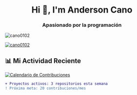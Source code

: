 <h1 align="center">Hi 👋, I'm Anderson Cano</h1>
<h3 align="center">Apasionado por la programación</h3>

<p align="left"> <img src="https://komarev.com/ghpvc/?username=cano0102&label=Profile%20views&color=0e75b6&style=flat" alt="cano0102" /> </p>

<p align="left"> <a href="https://github.com/ryo-ma/github-profile-trophy"><img src="https://github-profile-trophy.vercel.app/?username=cano0102&theme=onedark" alt="cano0102" /></a> </p>

## 📊 Mi Actividad Reciente
[![Calendario de Contribuciones](https://ghchart.rshah.org/1DA1F2/cano0102)](https://github.com/cano0102)

```diff
+ Proyectos activos: 3 repositorios esta semana
! Próxima meta: 20 contribuciones/mes

